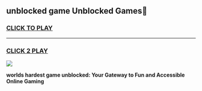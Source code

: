 
## unblocked game Unblocked Games👋
<h3>
<a href="https://premium.freeplayer.one?title=unblocked_game&ref=16F">CLICK TO PLAY</a></h3>
<hr>

<h3>
<a href="https://premium.freeplayer.one?title=unblocked_game&ref=16F">CLICK 2 PLAY</a>
  
</h3>

<a href="https://premium.freeplayer.one?title=unblocked_game&ref=16F/"><img src="https://clearcache.store/games.png"></a>


**worlds hardest game unblocked: Your Gateway to Fun and Accessible Online Gaming**
